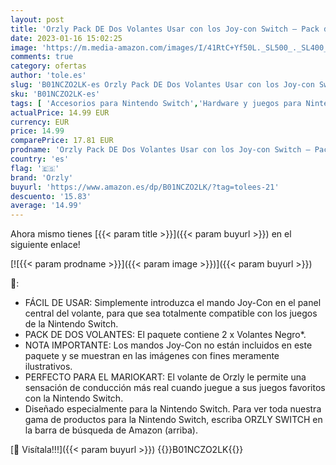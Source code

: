 ```yaml
---
layout: post
title: 'Orzly Pack DE Dos Volantes Usar con los Joy-con Switch – Pack de Volantes Negros [con luz indicando Jugador] para Usar con los mandos Joy-con de la Nintendo Switch'
date: 2023-01-16 15:02:25
image: 'https://m.media-amazon.com/images/I/41RtC+Yf50L._SL500_._SL400_.jpg'
comments: true
category: ofertas
author: 'tole.es'
slug: 'B01NCZO2LK-es Orzly Pack DE Dos Volantes Usar con los Joy-con Switch –...'
sku: 'B01NCZO2LK-es'
tags: [ 'Accesorios para Nintendo Switch','Hardware y juegos para Nintendo Switch','Videojuegos','nintendo','orzly','🇪🇸', ]
actualPrice: 14.99 EUR
currency: EUR
price: 14.99
comparePrice: 17.81 EUR
prodname: 'Orzly Pack DE Dos Volantes Usar con los Joy-con Switch – Pack de Volantes Negros [con luz indicando Jugador] para Usar con los mandos Joy-con de la Nintendo Switch'
country: 'es'
flag: '🇪🇸'
brand: 'Orzly'
buyurl: 'https://www.amazon.es/dp/B01NCZO2LK/?tag=tolees-21'
descuento: '15.83'
average: '14.99'
---
```


Ahora mismo tienes [{{< param title >}}]({{< param buyurl >}}) en el siguiente enlace!

[![{{< param prodname >}}]({{< param image >}})]({{< param buyurl >}})

🔎:

- FÁCIL DE USAR: Simplemente introduzca el mando Joy-Con en el panel central del volante, para que sea totalmente compatible con los juegos de la Nintendo Switch.
- PACK DE DOS VOLANTES: El paquete contiene 2 x Volantes Negro*.
- NOTA IMPORTANTE: Los mandos Joy-Con no están incluidos en este paquete y se muestran en las imágenes con fines meramente ilustrativos.
- PERFECTO PARA EL MARIOKART: El volante de Orzly le permite una sensación de conducción más real cuando juegue a sus juegos favoritos con la Nintendo Switch.
- Diseñado especialmente para la Nintendo Switch. Para ver toda nuestra gama de productos para la Nintendo Switch, escriba ORZLY SWITCH en la barra de búsqueda de Amazon (arriba).

[🛒 Visítala!!!]({{< param buyurl >}})
{{<world>}}B01NCZO2LK{{</world>}}
